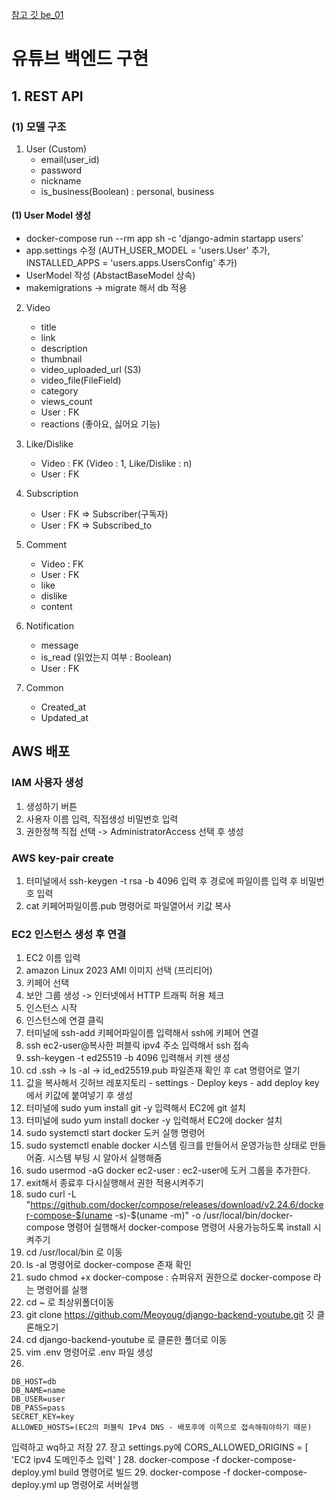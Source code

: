 [참고 깃 be_01](https://github.com/Meoyoug/django-backend-youtube/tree/main)  
# 유튜브 백엔드 구현

## 1. REST API
### (1) 모델 구조
1. User (Custom)
    - email(user_id)
    - password
    - nickname
    - is_business(Boolean) : personal, business

#### (1) User Model 생성
- docker-compose run --rm app sh -c 'django-admin startapp users'
- app.settings 수정 (AUTH_USER_MODEL = 'users.User' 추가, INSTALLED_APPS = 'users.apps.UsersConfig' 추가)
- UserModel 작성 (AbstactBaseModel 상속)
- makemigrations -> migrate 해서 db 적용

2. Video
    - title
    - link
    - description
    - thumbnail
    - video_uploaded_url (S3)
    - video_file(FileField)
    - category
    - views_count
    - User : FK
    - reactions (좋아요, 싫어요 기능)
    
3. Like/Dislike
    - Video : FK (Video : 1, Like/Dislike : n)
    - User : FK
    
4. Subscription
    - User : FK => Subscriber(구독자)
    - User : FK => Subscribed_to

5. Comment
    - Video : FK
    - User : FK
    - like
    - dislike
    - content

6. Notification
    - message
    - is_read (읽었는지 여부 : Boolean)
    - User : FK

7. Common
    - Created_at
    - Updated_at
## AWS 배포
### IAM 사용자 생성
1. 생성하기 버튼
2. 사용자 이름 입력, 직접생성 비밀번호 입력
3. 권한정책 직접 선택 -> AdministratorAccess 선택 후 생성

### AWS key-pair create
1. 터미널에서 ssh-keygen -t rsa -b 4096 입력 후 경로에 파일이름 입력 후 비밀번호 입력
2. cat 키페어파일이름.pub 명령어로 파일열어서 키값 복사

### EC2 인스턴스 생성 후 연결
1. EC2 이름 입력
2. amazon Linux 2023 AMI 이미지 선택 (프리티어)
3. 키페어 선택
4. 보안 그룹 생성 -> 인터넷에서 HTTP 트래픽 허용 체크
5. 인스턴스 시작
6. 인스턴스에 연결 클릭
7. 터미널에 ssh-add 키페어파일이름 입력해서 ssh에 키페어 연결
8. ssh ec2-user@복사한 퍼블릭 ipv4 주소 입력해서 ssh 접속
9. ssh-keygen -t ed25519 -b 4096 입력해서 키젠 생성
10. cd .ssh -> ls -al -> id_ed25519.pub 파일존재 확인 후 cat 명령어로 열기
11. 값을 복사해서 깃허브 레포지토리 - settings - Deploy keys - add deploy key 에서 키값에 붙여넣기 후 생성
12. 터미널에 sudo yum install git -y  입력해서 EC2에 git 설치
13. 터미널에 sudo yum install docker -y  입력해서 EC2에 docker 설치
14. sudo systemctl start docker 도커 실행 명령어
15. sudo systemctl enable docker 시스템 링크를 만들어서 운영가능한 상태로 만들어줌. 시스템 부팅 시 알아서 실행해줌
16. sudo usermod -aG docker ec2-user : ec2-user에 도커 그룹을 추가한다.
17. exit해서 종료후 다시실행해서 권한 적용시켜주기
18. sudo curl -L "https://github.com/docker/compose/releases/download/v2.24.6/docker-compose-$(uname -s)-$(uname -m)" -o /usr/local/bin/docker-compose 명령어 실행해서 docker-compose 명령어 사용가능하도록 install 시켜주기
19. cd /usr/local/bin 로 이동
20. ls -al 명령어로 docker-compose 존재 확인
21. sudo chmod +x docker-compose : 슈퍼유저 권한으로 docker-compose 라는 명령어를 실행
22. cd ~ 로 최상위폴더이동
23. git clone https://github.com/Meoyoug/django-backend-youtube.git 깃 클론해오기
24. cd django-backend-youtube 로 클론한 폴더로 이동
25. vim .env 명령어로 .env 파일 생성
26. 
```vim
DB_HOST=db
DB_NAME=name
DB_USER=user
DB_PASS=pass
SECRET_KEY=key
ALLOWED_HOSTS=(EC2의 퍼블릭 IPv4 DNS - 배포후에 이쪽으로 접속해줘야하기 때문)
```
입력하고 wq하고 저장
27. 장고 settings.py에 CORS_ALLOWED_ORIGINS = [
    'EC2 ipv4 도메인주소 입력'
]
28. docker-compose -f docker-compose-deploy.yml build 명령어로 빌드
29. docker-compose -f docker-compose-deploy.yml up 명령어로 서버실행
